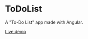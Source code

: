 # ToDoList

A "To-Do List" app made with Angular.

[Live demo](https://vinilsilv.github.io/angular-to-do-list)